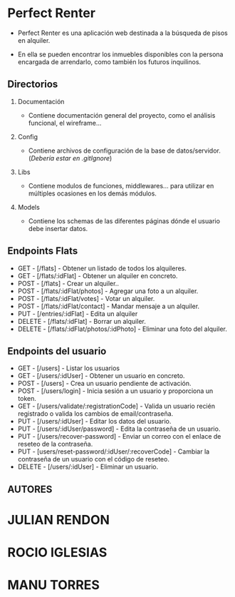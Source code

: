 # Perfect Renter

- Perfect Renter es una aplicación web destinada a la búsqueda de pisos en
  alquiler.

- En ella se pueden encontrar los inmuebles disponibles con la persona encargada
  de arrendarlo, como también los futuros inquilinos.

## Directorios

1. Documentación

   - Contiene documentación general del proyecto, como el análisis funcional, el wireframe...

2. Config

   - Contiene archivos de configuración de la base de datos/servidor. (_Debería estar en .gitIgnore_)

3. Libs

   - Contiene modulos de funciones, middlewares... para utilizar en múltiples ocasiones en los demás módulos.

4. Models
   - Contiene los schemas de las diferentes páginas dónde el usuario debe insertar datos.

## Endpoints Flats

- GET - [/flats] - Obtener un listado de todos los alquileres.
- GET - [/flats/:idFlat] - Obtener un alquiler en concreto.
- POST - [/flats] - Crear un alquiler..
- POST - [/flats/:idFlat/photos] - Agregar una foto a un alquiler.
- POST - [/flats/:idFlat/votes] - Votar un alquiler.
- POST - [/flats/:idFlat/contact] - Mandar mensaje a un alquiler.
- PUT - [/entries/:idFlat] - Edita un alquiler
- DELETE - [/flats/:idFlat] - Borrar un alquiler.
- DELETE - [/flats/:idFlat/photos/:idPhoto] - Eliminar una foto del alquiler.

## Endpoints del usuario

- GET - [/users] - Listar los usuarios
- GET - [/users/:idUser] - Obtener un usuario en concreto.
- POST - [/users] - Crea un usuario pendiente de activación.
- POST - [/users/login] - Inicia sesión a un usuario y proporciona un token.
- GET - [/users/validate/:registrationCode] - Valida un usuario recién registrado o valida los cambios de email/contraseña.
- PUT - [/users/:idUser] - Editar los datos del usuario.
- PUT - [/users/:idUser/password] - Edita la contraseña de un usuario.
- PUT - [/users/recover-password] - Enviar un correo con el enlace de reseteo de la contraseña.
- PUT - [users/reset-password/:idUser/:recoverCode] - Cambiar la contraseña de un usuario con el código de reseteo.
- DELETE - [/users/:idUser] - Eliminar un usuario.

## AUTORES

# JULIAN RENDON

# ROCIO IGLESIAS

# MANU TORRES
